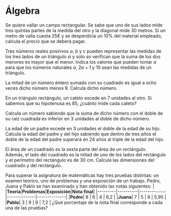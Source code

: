 # Álgebra

Se quiere vallar un campo rectangular. Se sabe que uno de sus lados mide tres quintas partes de la
medida del otro y la diagonal mide 30 metros. Si un metro de valla cuesta 25€ y se desperdicia
un 10% del material empleado, calcula el precio que se deberá pagar.

Tres números reales posirivos $a$, $b$ y $c$ pueden representar las medidas de los tres lados de un
triángulo si y solo so verifican que la suma de los dos menores es mayor que el menor. Indica los
valores que pueden tomar $a$ para que los números naturales $a$, $2a+1$ y 10 sean las medidas de un
triángulo.

La mitad de un número entero sumado con su cuadrado es igual a ocho veces dicho número menos 9.
Calcula dicho número.

En un triángulo rectángulo, un cateto excede en 7 unidades al otro. Si sabemos que su hipotenusa es
85, ¿cuánto mide cada cateto?

Calcula un número sabiendo que la suma de dicho número con el doble de su raíz cuadrada es inferior
en 3 unidades al doble de dicho número.

La edad de un padre excede en 3 unidades el doble de la edad de su hijo. Calcula la edad del padre y 
del hijo sabiendo que dentro de tres años el doble de la edad del padre superará en 24 años al triple 
de la edad del hijo.

El área de un cuadrado es la sexta parte del área de un rectángulo. Además, el lado del cuadrado es 
la mitad de uno de los lados del rectángulo y el perímetro del rectángulo es de 30 cm. 
Calcula las dimensiones del cuadrado y del rectángulo.


Para superar la asignatura de matemáticas hay tres pruebas distintas: un examen teórico, uno de
problemas y una exposición de un trabajo. Pedro, Juana y Pablo se han examinado y han obtenido
las notas siguientes:
|         |**Teoría**|**Problemas**|**Exposición**|**Nota final**|
|---------|----------|-------------|--------------|--------------|
|**Pedro**|     8    |       6     |      4       |      6,2     |
|**Juana**|     7    |       5     |      8       |      5,95    |
|**Pablo**|     3    |       9     |      9       |      7,2     |
¿Qué porcentaje de la nota final corresponde a cada una de las pruebas?
